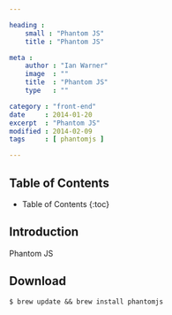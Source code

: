 ```yaml
---

heading :
    small : "Phantom JS"
    title : "Phantom JS"

meta :
    author : "Ian Warner"
    image  : ""
    title  : "Phantom JS"
    type   : ""

category : "front-end"
date     : 2014-01-20
excerpt  : "Phantom JS"
modified : 2014-02-09
tags     : [ phantomjs ]

---
```


## Table of Contents
* Table of Contents
{:toc}

## Introduction
Phantom JS

## Download

    $ brew update && brew install phantomjs